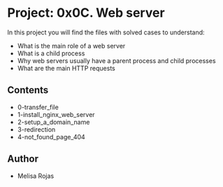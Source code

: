 # Project: 0x0C. Web server

In this project you will find the files with solved cases to understand:

* What is the main role of a web server
* What is a child process
* Why web servers usually have a parent process and child processes
* What are the main HTTP requests


## Contents

* 0-transfer_file
* 1-install_nginx_web_server
* 2-setup_a_domain_name
* 3-redirection
* 4-not_found_page_404

## Author
* Melisa Rojas

